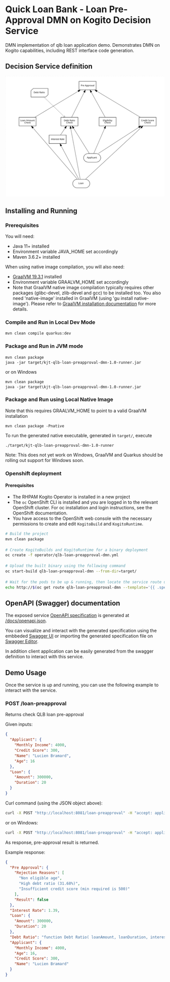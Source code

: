 # Quick Loan Bank - Loan Pre-Approval DMN on Kogito Decision Service

DMN implementation of qlb loan application demo.
Demonstrates DMN on Kogito capabilities, including REST interface code generation.

## Decision Service definition

![DMN model](src/main/resources/com/redhat/demo/qlb/loan-preapproval-svg.svg)

## Installing and Running

### Prerequisites

You will need:

- Java 11+ installed
- Environment variable JAVA_HOME set accordingly
- Maven 3.6.2+ installed

When using native image compilation, you will also need:

- [GraalVM 19.3.1](https://github.com/oracle/graal/releases/tag/vm-19.3.1) installed
- Environment variable GRAALVM_HOME set accordingly
- Note that GraalVM native image compilation typically requires other packages (glibc-devel, zlib-devel and gcc) to be installed too. You also need 'native-image' installed in GraalVM (using 'gu install native-image'). Please refer to [GraalVM installation documentation](https://www.graalvm.org/docs/reference-manual/aot-compilation/#prerequisites) for more details.

### Compile and Run in Local Dev Mode

```
mvn clean compile quarkus:dev
```

### Package and Run in JVM mode

```
mvn clean package
java -jar target/kjt-qlb-loan-preapproval-dmn-1.0-runner.jar
```

or on Windows

```
mvn clean package
java -jar target\kjt-qlb-loan-preapproval-dmn-1.0-runner.jar
```

### Package and Run using Local Native Image

Note that this requires GRAALVM_HOME to point to a valid GraalVM installation

```
mvn clean package -Pnative
```

To run the generated native executable, generated in `target/`, execute

```
./target/kjt-qlb-loan-preapproval-dmn-1.0-runner
```

Note: This does not yet work on Windows, GraalVM and Quarkus should be rolling out support for Windows soon.

### Openshift deployment

#### Prerequisites

- The RHPAM Kogito Operator is installed in a new project
- The `oc` OpenShift CLI is installed and you are logged in to the relevant OpenShift cluster. For oc installation and login instructions, see the OpenShift documentation.
- You have access to the OpenShift web console with the necessary permissions to create and edit `KogitoBuild` and `KogitoRuntime`.

```bash
# Build the project
mvn clean package

# Create KogitoBuilds and KogitoRuntime for a binary deployment
oc create -f operator/qlb-loan-preapproval-dmn.yml

# Upload the built binary using the following command
oc start-build qlb-loan-preapproval-dmn --from-dir=target/

# Wait for the pods to be up & running, then locate the service route using this command
echo http://$(oc get route qlb-loan-preapproval-dmn --template='{{ .spec.host }}')/swagger-ui
```

## OpenAPI (Swagger) documentation

The exposed service [OpenAPI specification](https://swagger.io/docs/specification) is generated at
[/docs/openapi.json](http://localhost:8081/docs/openapi.json).

You can visualize and interact with the generated specification using the embbeded [Swagger UI](http://localhost:8081/swagger-ui) or importing the generated specification file on [Swagger Editor](https://editor.swagger.io).

In addition client application can be easily generated from the swagger definition to interact with this service.

## Demo Usage

Once the service is up and running, you can use the following example to interact with the service.

### POST /loan-preapproval

Returns check QLB loan pre-approval

Given inputs:

```json
{
  "Applicant": {
    "Monthly Income": 4000,
    "Credit Score": 300,
    "Name": "Lucien Bramard",
    "Age": 16
  },
  "Loan": {
    "Amount": 300000,
    "Duration": 20
  }
}
```

Curl command (using the JSON object above):

```sh
curl -X POST "http://localhost:8081/loan-preapproval" -H "accept: application/json" -H "Content-Type: application/json" -d "{\"Applicant\":{\"Monthly Income\":4000,\"Credit Score\":300,\"Name\":\"Lucien Bramard\",\"Age\":16},\"Loan\":{\"Amount\":300000,\"Duration\":20}}"
```

or on Windows:

```sh
curl -X POST "http://localhost:8081/loan-preapproval" -H "accept: application/json" -H "Content-Type: application/json" -d "{\"Applicant\":{\"Monthly Income\":4000,\"Credit Score\":300,\"Name\":\"Lucien Bramard\",\"Age\":16},\"Loan\":{\"Amount\":300000,\"Duration\":20}}"
```

As response, pre-approval result is returned.

Example response:

```json
{
  "Pre Approval": {
    "Rejection Reasons": [
      "Non eligible age",
      "High debt ratio (31.68%)",
      "Insufficient credit score (min required is 500)"
    ],
    "Result": false
  },
  "Interest Rate": 1.39,
  "Loan": {
    "Amount": 300000,
    "Duration": 20
  },
  "Debt Ratio": "function Debt Ratio( loanAmount, loanDuration, interestRate, monthlyIncome )",
  "Applicant": {
    "Monthly Income": 4000,
    "Age": 16,
    "Credit Score": 300,
    "Name": "Lucien Bramard"
  }
}
```
